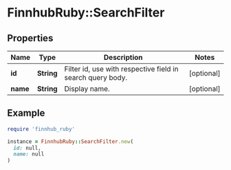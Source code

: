# FinnhubRuby::SearchFilter

## Properties

| Name | Type | Description | Notes |
| ---- | ---- | ----------- | ----- |
| **id** | **String** | Filter id, use with respective field in search query body. | [optional] |
| **name** | **String** | Display name. | [optional] |

## Example

```ruby
require 'finnhub_ruby'

instance = FinnhubRuby::SearchFilter.new(
  id: null,
  name: null
)
```

